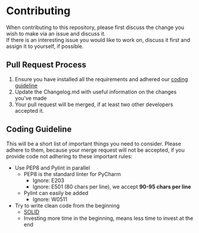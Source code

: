 # Contributing

When contributing to this repository, please first discuss the change you wish to make via an issue and discuss it. \
If there is an interesting issue you would like to work on, discuss it first and assign it to yourself, if possible.

## Pull Request Process

1. Ensure you have installed all the requirements and adhered our [coding guideline](#coding-guideline)
2. Update the Changelog.md with useful information on the changes you've made
3. Your pull request will be merged, if at least two other developers accepted it.

## Coding Guideline

This will be a short list of important things you need to consider.
Please adhere to them, because your merge request will not be accepted, if you provide code not adhering to these important rules:

- Use PEP8 and Pylint in parallel
  - PEP8 is the standard linter for PyCharm
    - Ignore: E203
    - Ignore: E501 (80 chars per line), we accept **90-95 chars per line**
  - Pylint can easily be added
    - Ignore: W0511
- Try to write clean code from the beginning
  - [SOLID](https://en.wikipedia.org/wiki/SOLID)
  - Investing more time in the beginning, means less time to invest at the end
